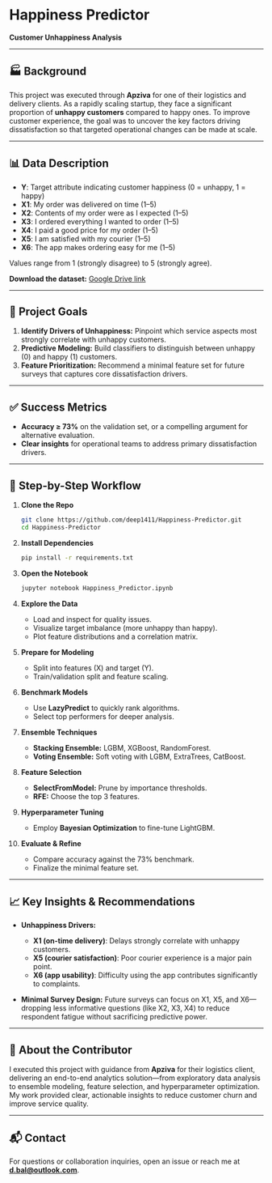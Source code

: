 # Happiness Predictor

**Customer Unhappiness Analysis**

---

## 🏭 Background

This project was executed through **Apziva** for one of their logistics and delivery clients. As a rapidly scaling startup, they face a significant proportion of **unhappy customers** compared to happy ones. To improve customer experience, the goal was to uncover the key factors driving dissatisfaction so that targeted operational changes can be made at scale.

---

## 📊 Data Description

* **Y**: Target attribute indicating customer happiness (0 = unhappy, 1 = happy)
* **X1**: My order was delivered on time (1–5)
* **X2**: Contents of my order were as I expected (1–5)
* **X3**: I ordered everything I wanted to order (1–5)
* **X4**: I paid a good price for my order (1–5)
* **X5**: I am satisfied with my courier (1–5)
* **X6**: The app makes ordering easy for me (1–5)

Values range from 1 (strongly disagree) to 5 (strongly agree).

**Download the dataset:** [Google Drive link](https://drive.google.com/open?id=1KWE3J0uU_sFIJnZ74Id3FDBcejELI7FD)

---

## 🎯 Project Goals

1. **Identify Drivers of Unhappiness:** Pinpoint which service aspects most strongly correlate with unhappy customers.
2. **Predictive Modeling:** Build classifiers to distinguish between unhappy (0) and happy (1) customers.
3. **Feature Prioritization:** Recommend a minimal feature set for future surveys that captures core dissatisfaction drivers.

---

## ✅ Success Metrics

* **Accuracy ≥ 73%** on the validation set, or a compelling argument for alternative evaluation.
* **Clear insights** for operational teams to address primary dissatisfaction drivers.

---

## 🔧 Step-by-Step Workflow

1. **Clone the Repo**

   ```bash
   git clone https://github.com/deep1411/Happiness-Predictor.git
   cd Happiness-Predictor
   ```

2. **Install Dependencies**

   ```bash
   pip install -r requirements.txt
   ```

3. **Open the Notebook**

   ```bash
   jupyter notebook Happiness_Predictor.ipynb
   ```

4. **Explore the Data**

   * Load and inspect for quality issues.
   * Visualize target imbalance (more unhappy than happy).
   * Plot feature distributions and a correlation matrix.

5. **Prepare for Modeling**

   * Split into features (X) and target (Y).
   * Train/validation split and feature scaling.

6. **Benchmark Models**

   * Use **LazyPredict** to quickly rank algorithms.
   * Select top performers for deeper analysis.

7. **Ensemble Techniques**

   * **Stacking Ensemble:** LGBM, XGBoost, RandomForest.
   * **Voting Ensemble:** Soft voting with LGBM, ExtraTrees, CatBoost.

8. **Feature Selection**

   * **SelectFromModel:** Prune by importance thresholds.
   * **RFE:** Choose the top 3 features.

9. **Hyperparameter Tuning**

   * Employ **Bayesian Optimization** to fine-tune LightGBM.

10. **Evaluate & Refine**

    * Compare accuracy against the 73% benchmark.
    * Finalize the minimal feature set.

---

## 📈 Key Insights & Recommendations

* **Unhappiness Drivers:**

  * **X1 (on-time delivery)**: Delays strongly correlate with unhappy customers.
  * **X5 (courier satisfaction)**: Poor courier experience is a major pain point.
  * **X6 (app usability)**: Difficulty using the app contributes significantly to complaints.

* **Minimal Survey Design:** Future surveys can focus on X1, X5, and X6—dropping less informative questions (like X2, X3, X4) to reduce respondent fatigue without sacrificing predictive power.

---

## 👤 About the Contributor

I executed this project with guidance from **Apziva** for their logistics client, delivering an end-to-end analytics solution—from exploratory data analysis to ensemble modeling, feature selection, and hyperparameter optimization. My work provided clear, actionable insights to reduce customer churn and improve service quality.

---

## 📬 Contact

For questions or collaboration inquiries, open an issue or reach me at **[d.bal@outlook.com](mailto:d.bal@outlook.com)**.
